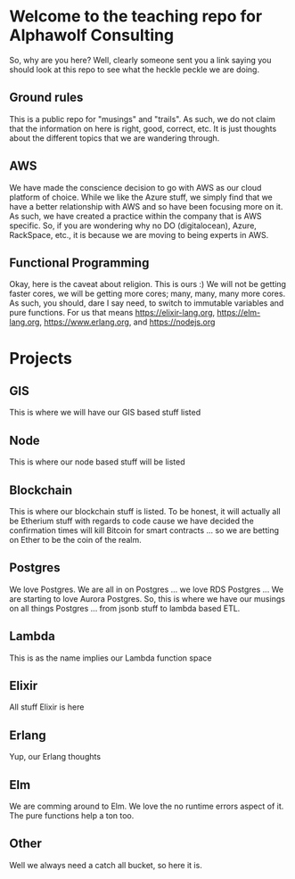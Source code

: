# Welcome to the teaching repo for Alphawolf Consulting
So, why are you here? Well, clearly someone sent you a link saying you should look at this repo to see what the heckle peckle we are doing.

## Ground rules
This is a public repo for "musings" and "trails". As such, we do not claim that the information on here is right, good, correct, etc. It is just thoughts about the different topics that we are wandering through.

## AWS
We have made the conscience decision to go with AWS as our cloud platform of choice. While we like the Azure stuff, we simply find that we have a better relationship with AWS and so have been focusing more on it. As such, we have created a practice within the company that is AWS specific. So, if you are wondering why no DO (digitalocean), Azure, RackSpace, etc., it is because we are moving to being experts in AWS.

## Functional Programming
Okay, here is the caveat about religion. This is ours :) We will not be getting faster cores, we will be getting more cores; many, many, many more cores. As such, you should, dare I say need, to switch to immutable variables and pure functions. For us that means https://elixir-lang.org, https://elm-lang.org, https://www.erlang.org, and https://nodejs.org

# Projects
## GIS
This is where we will have our GIS based stuff listed

## Node
This is where our node based stuff will be listed

## Blockchain
This is where our blockchain stuff is listed. To be honest, it will actually all be Etherium stuff with regards to code cause we have decided the confirmation times will kill Bitcoin for smart contracts ... so we are betting on Ether to be the coin of the realm.

## Postgres
We love Postgres. We are all in on Postgres ... we love RDS Postgres ... We are starting to love Aurora Postgres. So, this is where we have our musings on all things Postgres ... from jsonb stuff to lambda based ETL.

## Lambda
This is as the name implies our Lambda function space

## Elixir
All stuff Elixir is here

## Erlang
Yup, our Erlang thoughts

## Elm
We are comming around to Elm. We love the no runtime errors aspect of it. The pure functions help a ton too.

## Other
Well we always need a catch all bucket, so here it is.
